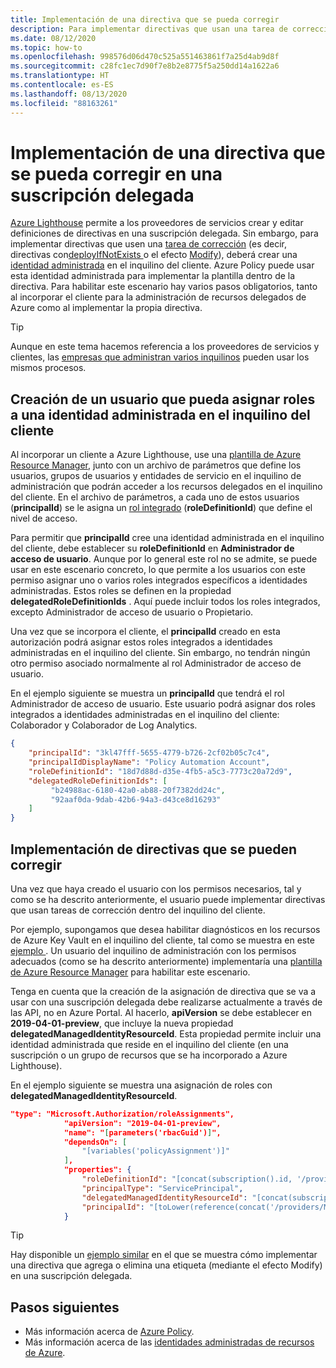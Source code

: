 ```yaml
---
title: Implementación de una directiva que se pueda corregir
description: Para implementar directivas que usan una tarea de corrección a través de Azure Lighthouse, deberá crear una identidad administrada en el inquilino del cliente.
ms.date: 08/12/2020
ms.topic: how-to
ms.openlocfilehash: 998576d06d470c525a551463861f7a25d4ab9d8f
ms.sourcegitcommit: c28fc1ec7d90f7e8b2e8775f5a250dd14a1622a6
ms.translationtype: HT
ms.contentlocale: es-ES
ms.lasthandoff: 08/13/2020
ms.locfileid: "88163261"
---
```

# <a name="deploy-a-policy-that-can-be-remediated-within-a-delegated-subscription"></a>Implementación de una directiva que se pueda corregir en una suscripción delegada

[Azure Lighthouse](../overview.md) permite a los proveedores de servicios crear y editar definiciones de directivas en una suscripción delegada. Sin embargo, para implementar directivas que usen una [tarea de corrección](../../governance/policy/how-to/remediate-resources.md) (es decir, directivas con[deployIfNotExists ](../../governance/policy/concepts/effects.md#deployifnotexists) o el efecto [Modify](../../governance/policy/concepts/effects.md#modify)), deberá crear una [identidad administrada](../../active-directory/managed-identities-azure-resources/overview.md) en el inquilino del cliente. Azure Policy puede usar esta identidad administrada para implementar la plantilla dentro de la directiva. Para habilitar este escenario hay varios pasos obligatorios, tanto al incorporar el cliente para la administración de recursos delegados de Azure como al implementar la propia directiva.

> [!TIP]
> Aunque en este tema hacemos referencia a los proveedores de servicios y clientes, las [empresas que administran varios inquilinos](../concepts/enterprise.md) pueden usar los mismos procesos.

## <a name="create-a-user-who-can-assign-roles-to-a-managed-identity-in-the-customer-tenant"></a>Creación de un usuario que pueda asignar roles a una identidad administrada en el inquilino del cliente

Al incorporar un cliente a Azure Lighthouse, use una [plantilla de Azure Resource Manager](onboard-customer.md#create-an-azure-resource-manager-template), junto con un archivo de parámetros que define los usuarios, grupos de usuarios y entidades de servicio en el inquilino de administración que podrán acceder a los recursos delegados en el inquilino del cliente. En el archivo de parámetros, a cada uno de estos usuarios (**principalId**) se le asigna un [rol integrado](../../role-based-access-control/built-in-roles.md) (**roleDefinitionId**) que define el nivel de acceso.

Para permitir que **principalId**  cree una identidad administrada en el inquilino del cliente, debe establecer su **roleDefinitionId**  en **Administrador de acceso de usuario**. Aunque por lo general este rol no se admite, se puede usar en este escenario concreto, lo que permite a los usuarios con este permiso asignar uno o varios roles integrados específicos a identidades administradas. Estos roles se definen en la propiedad **delegatedRoleDefinitionIds** . Aquí puede incluir todos los roles integrados, excepto Administrador de acceso de usuario o Propietario.

Una vez que se incorpora el cliente, el **principalId**  creado en esta autorización podrá asignar estos roles integrados a identidades administradas en el inquilino del cliente. Sin embargo, no tendrán ningún otro permiso asociado normalmente al rol Administrador de acceso de usuario.

En el ejemplo siguiente se muestra un **principalId**  que tendrá el rol Administrador de acceso de usuario. Este usuario podrá asignar dos roles integrados a identidades administradas en el inquilino del cliente: Colaborador y Colaborador de Log Analytics.

```json
{
    "principalId": "3kl47fff-5655-4779-b726-2cf02b05c7c4",
    "principalIdDisplayName": "Policy Automation Account",
    "roleDefinitionId": "18d7d88d-d35e-4fb5-a5c3-7773c20a72d9",
    "delegatedRoleDefinitionIds": [
         "b24988ac-6180-42a0-ab88-20f7382dd24c",
         "92aaf0da-9dab-42b6-94a3-d43ce8d16293"
    ]
}
```

## <a name="deploy-policies-that-can-be-remediated"></a>Implementación de directivas que se pueden corregir

Una vez que haya creado el usuario con los permisos necesarios, tal y como se ha descrito anteriormente, el usuario puede implementar directivas que usan tareas de corrección dentro del inquilino del cliente.

Por ejemplo, supongamos que desea habilitar diagnósticos en los recursos de Azure Key Vault en el inquilino del cliente, tal como se muestra en este [ejemplo ](https://github.com/Azure/Azure-Lighthouse-samples/tree/master/templates/policy-enforce-keyvault-monitoring). Un usuario del inquilino de administración con los permisos adecuados (como se ha descrito anteriormente) implementaría una [plantilla de Azure Resource Manager](https://github.com/Azure/Azure-Lighthouse-samples/blob/master/templates/policy-enforce-keyvault-monitoring/enforceAzureMonitoredKeyVault.json) para habilitar este escenario.

Tenga en cuenta que la creación de la asignación de directiva que se va a usar con una suscripción delegada debe realizarse actualmente a través de las API, no en Azure Portal. Al hacerlo, **apiVersion** se debe establecer en **2019-04-01-preview**, que incluye la nueva propiedad **delegatedManagedIdentityResourceId**. Esta propiedad permite incluir una identidad administrada que reside en el inquilino del cliente (en una suscripción o un grupo de recursos que se ha incorporado a Azure Lighthouse).

En el ejemplo siguiente se muestra una asignación de roles con **delegatedManagedIdentityResourceId**.

```json
"type": "Microsoft.Authorization/roleAssignments",
            "apiVersion": "2019-04-01-preview",
            "name": "[parameters('rbacGuid')]",
            "dependsOn": [
                "[variables('policyAssignment')]"
            ],
            "properties": {
                "roleDefinitionId": "[concat(subscription().id, '/providers/Microsoft.Authorization/roleDefinitions/', variables('rbacContributor'))]",
                "principalType": "ServicePrincipal",
                "delegatedManagedIdentityResourceId": "[concat(subscription().id, '/providers/Microsoft.Authorization/policyAssignments/', variables('policyAssignment'))]",
                "principalId": "[toLower(reference(concat('/providers/Microsoft.Authorization/policyAssignments/', variables('policyAssignment')), '2018-05-01', 'Full' ).identity.principalId)]"
            }
```

> [!TIP]
> Hay disponible un [ejemplo similar](https://github.com/Azure/Azure-Lighthouse-samples/tree/master/templates/policy-add-or-replace-tag) en el que se muestra cómo implementar una directiva que agrega o elimina una etiqueta (mediante el efecto Modify) en una suscripción delegada.

## <a name="next-steps"></a>Pasos siguientes

- Más información acerca de [Azure Policy](../../governance/policy/index.yml).
- Más información acerca de las [identidades administradas de recursos de Azure](../../active-directory/managed-identities-azure-resources/overview.md).
